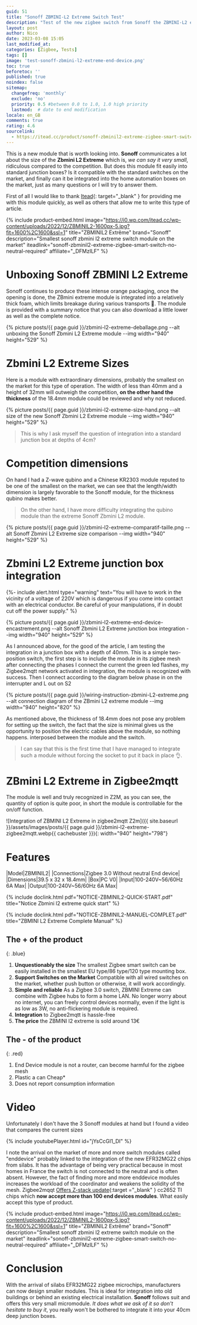 ```yaml
---
guid: 51
title: "Sonoff ZBMINI-L2 Extreme Switch Test"
description: "Test of the new zigbee switch from Sonoff the ZBMINI-L2 extreme without neutral, is it so small? What is it worth?"
layout: post
author: Nico
date: 2023-03-08 15:05
last_modified_at: 
categories: [Zigbee, Tests]
tags: []
image: 'test-sonoff-zbmini-l2-extreme-end-device.png'
toc: true
beforetoc: ''
published: true
noindex: false
sitemap:
  changefreq: 'monthly'
  exclude: 'no'
  priority: 0.5 #between 0.0 to 1.0, 1.0 high priority
  lastmod:  # date to end modification
locale: en_GB
comments: true
rating: 4.6
sourcelink:
  - https://itead.cc/product/sonoff-zbminil2-extreme-zigbee-smart-switch-no-neutral-required/ref/122/
---
```


This is a new module that is worth looking into. **Sonoff** communicates a lot about the size of the **Zbmini L2 Extreme** which is, *we can say it very small*, ridiculous compared to the competition. But does this module fit easily into standard junction boxes? Is it compatible with the standard switches on the market, and finally can it be integrated into the home automation boxes on the market, just as many questions or I will try to answer them.

First of all I would like to thank [Itead](https://itead.cc/product/sonoff-zbminil2-extreme-zigbee-smart-switch-no-neutral-required/ref/122/){: target="_blank" } for providing me with this module quickly, as well as others that allow me to write this type of article.

{% include product-embed.html image="https://i0.wp.com/itead.cc/wp-content/uploads/2022/12/ZBMINIL2-1600px-5.jpg?fit=1600%2C1600&ssl=1" title="ZBMINIL2 Extrême" brand="Sonoff" description="Smallest sonoff zbmini l2 extreme switch module on the market" iteadlink="sonoff-zbminil2-extreme-zigbee-smart-switch-no-neutral-required" affiliate="_DFMzILF" %}

# Unboxing Sonoff ZBMINI L2 Extreme

Sonoff continues to produce these intense orange packaging, once the opening is done, the ZBmini extreme module is integrated into a relatively thick foam, which limits breakage during various transports 🤪. The module is provided with a summary notice that you can also download a little lower as well as the complete notice.

{% picture posts/{{ page.guid }}/zbmini-l2-extreme-deballage.png --alt unboxing the Sonoff Zbmini L2 Extreme module --img width="940" height="529" %}

# Zbmini L2 Extreme Sizes

Here is a module with extraordinary dimensions, probably the smallest on the market for this type of operation. The width of less than 40mm and a height of 32mm will outweigh the competition, **on the other hand the thickness** of the 18.4mm module could be reviewed and why not reduced.

{% picture posts/{{ page.guid }}/zbmini-l2-extreme-size-hand.png --alt size of the new Sonoff Zbmini L2 Extreme module --img width="940" height="529" %}

> This is why I ask myself the question of integration into a standard junction box at depths of 4cm?


# Competition dimensions

On hand I had a Z-wave qubino and a Chinese KR2303 module reputed to be one of the smallest on the market, we can see that the length/width dimension is largely favorable to the Sonoff module, for the thickness qubino makes better.

> On the other hand, I have more difficulty integrating the qubino module than the extreme Sonoff Zbmini L2 module.

{% picture posts/{{ page.guid }}/zbmini-l2-extreme-comparatif-taille.png --alt Sonoff Zbmini L2 Extreme size comparison --img width="940" height="529" %}


# Zbmini L2 Extreme junction box integration

{%- include alert.html type="warning" text="You will have to work in the vicinity of a voltage of 220V which is dangerous if you come into contact with an electrical conductor. Be careful of your manipulations, if in doubt cut off the power supply." %}

{% picture posts/{{ page.guid }}/zbmini-l2-extreme-end-device-encastrement.png --alt Sonoff Zbmini L2 Extreme junction box integration --img width="940" height="529" %}

As I announced above, for the good of the article, I am testing the integration in a junction box with a depth of 40mm. This is a simple two-position switch, the first step is to include the module in its zigbee mesh after connecting the phases I connect the current the green led flashes, my Zigbee2mqtt network activated in integration, the module is recognized with success.
Then I connect according to the diagram below phase in on the interrupter and L out on S2

{% picture posts/{{ page.guid }}/wiring-instruction-zbmini-L2-extreme.png --alt connection diagram of the ZBmini L2 extreme module  --img width="940" height="820" %}

As mentioned above, the thickness of 18.4mm does not pose any problem for setting up the switch, the fact that the size is minimal gives us the opportunity to position the electric cables above the module, so nothing happens. interposed between the module and the switch.

> I can say that this is the first time that I have managed to integrate such a module without forcing the socket to put it back in place 👌.

# ZBmini L2 Extreme in Zigbee2mqtt

The module is well and truly recognized in Z2M, as you can see, the quantity of option is quite poor, in short the module is controllable for the on/off function.

![Integration of ZBMINI L2 Extreme in zigbee2mqtt Z2m]({{ site.baseurl }}/assets/images/posts/{{ page.guid }}/zbmini-l2-extreme-zigbee2mqtt.webp{{ cachebuster }}){: width="940" height="798"}

# Features

|Model|ZBMINIL2|
|Connections|Zigbee 3.0 Without neutral End device|
|Dimensions|39.5 x 32 x 18.4mm|
|Box|PC V0|
|Input|100-240V~56/60Hz 6A Max|
|Output|100-240V~56/60Hz 6A Max|

{% include doclink.html pdf="NOTICE-ZBMINIL2-QUICK-START.pdf" title="Notice Zbmini l2 extreme quick start" %}

{% include doclink.html pdf="NOTICE-ZBMINIL2-MANUEL-COMPLET.pdf" title="ZBMINI L2 Extreme Complete Manual" %}

## The + of the product
{: .blue}
1. **Unquestionably the size** The smallest Zigbee smart switch can be easily installed in the smallest EU type/86 type/120 type mounting box.
2. **Support Switches on the Market** Compatible with all wired switches on the market, whether push button or otherwise, it will work accordingly.
3. **Simple and reliable** As a Zigbee 3.0 switch, ZBMINI Extreme can combine with Zigbee hubs to form a home LAN. No longer worry about no internet, you can freely control devices normally, even if the light is as low as 3W, no anti-flickering module is required.
4. **Integration** to Zigbee2mqtt is hassle-free
5. **The price** the ZBMINI l2 extreme is sold around 13€

## The - of the product
{: .red}
1. End Device module is not a router, can become harmful for the zigbee mesh
2. Plastic a can Cheap*
3. Does not report consumption information

# Video

Unfortunately I don't have the 3 Sonoff modules at hand but I found a video that compares the current sizes

{% include youtubePlayer.html id="jYsCcGI1_DI" %}

I note the arrival on the market of more and more switch modules called "enddevice" probably linked to the integration of the new EFR32MG22 chips from silabs. It has the advantage of being very practical because in most homes in France the switch is not connected to the neutral and is often absent. However, the fact of finding more and more enddevice modules increases the workload of the coordinator and weakens the solidity of the mesh. Zigbee2mqqt [Offers Z-stack update](https://github.com/Koenkk/Z-Stack-firmware/blob/master/coordinator/Z-Stack_3.x.0/CHANGELOG){:target ="_blank" } cc2652 TI chips which **now accept more than 100 end devices modules**. What easily accept this type of product.

{% include product-embed.html image="https://i0.wp.com/itead.cc/wp-content/uploads/2022/12/ZBMINIL2-1600px-5.jpg?fit=1600%2C1600&ssl=1" title="ZBMINIL2 Extrême" brand="Sonoff" description="Smallest sonoff zbmini l2 extreme switch module on the market" iteadlink="sonoff-zbminil2-extreme-zigbee-smart-switch-no-neutral-required" affiliate="_DFMzILF" %}

# Conclusion

With the arrival of silabs EFR32MG22 zigbee microchips, manufacturers can now design smaller modules. This is ideal for integration into old buildings or behind an existing electrical installation. **Sonoff** follows suit and offers this very small micromodule. *It does what we ask of it so don't hesitate to buy it*, you really won't be bothered to integrate it into your 40cm deep junction boxes.
